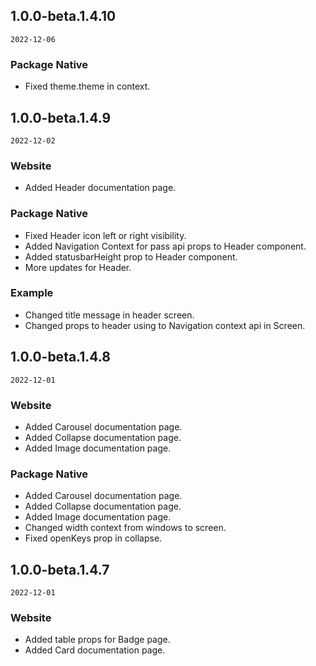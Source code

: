 ## 1.0.0-beta.1.4.10

`2022-12-06`

### Package Native
- Fixed theme.theme in context.

## 1.0.0-beta.1.4.9

`2022-12-02`

### Website
- Added Header documentation page.

### Package Native
- Fixed Header icon left or right visibility.
- Added Navigation Context for pass api props to Header component.
- Added statusbarHeight prop to Header component.
- More updates for Header.

### Example
- Changed title message in header screen.
- Changed props to header using to Navigation context api in Screen.

## 1.0.0-beta.1.4.8

`2022-12-01`

### Website
- Added Carousel documentation page.
- Added Collapse documentation page.
- Added Image documentation page.

### Package Native
- Added Carousel documentation page.
- Added Collapse documentation page.
- Added Image documentation page.
- Changed width context from windows to screen.
- Fixed openKeys prop in collapse.

## 1.0.0-beta.1.4.7

`2022-12-01`

### Website
- Added table props for Badge page.
- Added Card documentation page.
